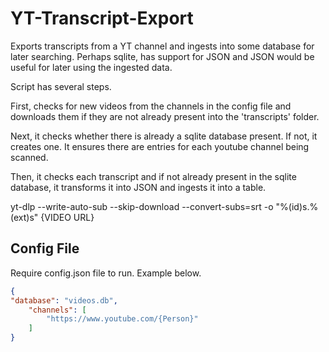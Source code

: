# YT-Transcript-Export

Exports transcripts from a YT channel and ingests into some database for later searching. Perhaps sqlite, has support for JSON and JSON would be useful for later using the ingested data.

Script has several steps.

First, checks for new videos from the channels in the config file and downloads them if they are not already present into the 'transcripts' folder.

Next, it checks whether there is already a sqlite database present. If not, it creates one. It ensures there are entries for each youtube channel being scanned.

Then, it checks each transcript and if not already present in the sqlite database, it transforms it into JSON and ingests it into a table.

yt-dlp --write-auto-sub --skip-download --convert-subs=srt -o "%(id)s.%(ext)s" {VIDEO URL}

## Config File

Require config.json file to run. Example below.

```json
{
"database": "videos.db",
    "channels": [
        "https://www.youtube.com/{Person}"
    ]
}
```
